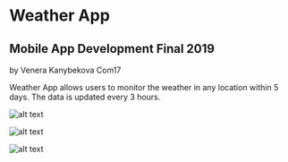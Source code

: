 # Weather App 
## Mobile App Development Final 2019

by Venera Kanybekova Com17

Weather App allows users to monitor the weather in any location within 5 days. The data is updated every 3 hours.

![alt text](https://github.com/venerakanybekova/WeatherApp_MAD/blob/master/screenshots/MAD3.PNG)

![alt text](https://github.com/venerakanybekova/WeatherApp_MAD/blob/master/screenshots/MAD2.PNG)

![alt text](https://github.com/venerakanybekova/WeatherApp_MAD/blob/master/screenshots/MAD1.PNG)
